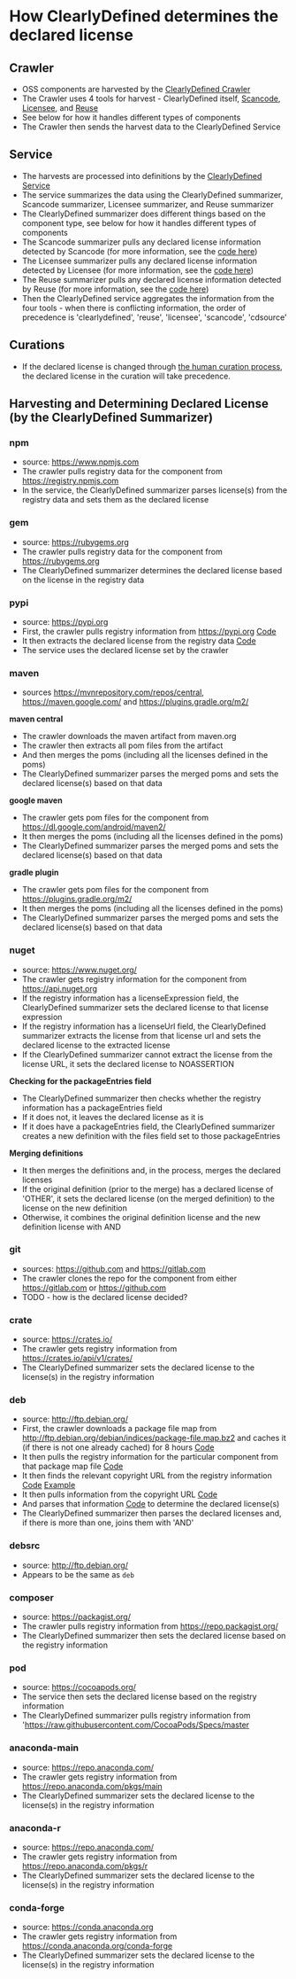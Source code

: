 # How ClearlyDefined determines the declared license

## Crawler
* OSS components are harvested by the [ClearlyDefined Crawler](https://github.com/clearlydefined/crawler)
* The Crawler uses 4 tools for harvest - ClearlyDefined itself, [Scancode](https://scancode-toolkit.readthedocs.io/en/latest/getting-started/home.html), [Licensee](https://github.com/licensee/licensee), and [Reuse](https://reuse.software/)
* See below for how it handles different types of components
* The Crawler then sends the harvest data to the ClearlyDefined Service

## Service
* The harvests are processed into definitions by the [ClearlyDefined Service](https://github.com/clearlydefined/service/tree/9e0a677a74c36c6ea276c4548b520b7c91db05ce)
* The service summarizes the data using the ClearlyDefined summarizer, Scancode summarizer, Licensee summarizer, and Reuse summarizer
* The ClearlyDefined summarizer does different things based on the component type, see below for how it handles different types of components
* The Scancode summarizer pulls any declared license information detected by Scancode (for more information, see the [code here](https://github.com/clearlydefined/service/blob/2d1e52caf5c07c3b6ef2565b5b77f1b677c82033/providers/summary/scancode.js))
* The Licensee summarizer pulls any declared license information detected by Licensee (for more information, see the [code here](https://github.com/clearlydefined/service/blob/master/providers/summary/licensee.js))
* The Reuse summarizer pulls any declared license information detected by Reuse (for more information, see the [code here](https://github.com/clearlydefined/service/blob/master/providers/summary/reuse.js))
* Then the ClearlyDefined service aggregates the information from the four tools - when there is conflicting information, the order of precedence is 'clearlydefined', 'reuse', 'licensee', 'scancode', 'cdsource'

## Curations
* If the declared license is changed through [the human curation process](https://github.com/clearlydefined/clearlydefined/blob/master/docs/curation-guidelines.md), the declared license in the curation will take precedence.

## Harvesting and Determining Declared License (by the ClearlyDefined Summarizer)

### npm
* source: https://www.npmjs.com
* The crawler pulls registry data for the component from https://registry.npmjs.com
* In the service, the ClearlyDefined summarizer parses license(s) from the registry data and sets them as the declared license

### gem
* source: https://rubygems.org
* The crawler pulls registry data for the component from https://rubygems.org
* The ClearlyDefined summarizer determines the declared license based on the license in the registry data

### pypi
* source: https://pypi.org
* First, the crawler pulls registry information from https://pypi.org [Code](https://github.com/clearlydefined/crawler/blob/f461b2358fbde130bcc5d183de01a4212c4cd66d/providers/fetch/pypiFetch.js#L42)
* It then extracts the declared license from the registry data [Code](https://github.com/clearlydefined/crawler/blob/f461b2358fbde130bcc5d183de01a4212c4cd66d/providers/fetch/pypiFetch.js#L71)
* The service uses the declared license set by the crawler

### maven
* sources https://mvnrepository.com/repos/central, https://maven.google.com/ and https://plugins.gradle.org/m2/

**maven central**

* The crawler downloads the maven artifact from maven.org
* The crawler then extracts all pom files from the artifact
* And then merges the poms (including all the licenses defined in the poms)
* The ClearlyDefined summarizer parses the merged poms and sets the declared license(s) based on that data

**google maven**

* The crawler gets pom files for the component from https://dl.google.com/android/maven2/
* It then merges the poms (including all the licenses defined in the poms)
* The ClearlyDefined summarizer parses the merged poms and sets the declared license(s) based on that data

**gradle plugin**

* The crawler gets pom files for the component from https://plugins.gradle.org/m2/
* It then merges the poms (including all the licenses defined in the poms)
* The ClearlyDefined summarizer parses the merged poms and sets the declared license(s) based on that data

### nuget
* source: https://www.nuget.org/
* The crawler gets registry information for the component from https://api.nuget.org
* If the registry information has a licenseExpression field, the ClearlyDefined summarizer sets the declared license to that license expression
* If the registry information has a licenseUrl field, the ClearlyDefined summarizer extracts the license from that license url and sets the declared license to the extracted license
* If the ClearlyDefined summarizer cannot extract the license from the license URL, it sets the declared license to NOASSERTION

**Checking for the packageEntries field**

* The ClearlyDefined summarizer then checks whether the registry information has a packageEntries field
* If it does not, it leaves the declared license as it is
* If it does have a packageEntries field, the ClearlyDefined summarizer creates a new definition with the files field set to those packageEntries

**Merging definitions**

* It then merges the definitions and, in the process, merges the declared licenses
* If the original definition (prior to the merge) has a declared license of 'OTHER', it sets the declared license (on the merged definition) to the license on the new definition 
* Otherwise, it combines the original definition license and the new definition license with AND

### git
* sources: https://github.com and https://gitlab.com
* The crawler clones the repo for the component from either https://gitlab.com or https://github.com
* TODO - how is the declared license decided?

### crate
* source: https://crates.io/
* The crawler gets registry information from https://crates.io/api/v1/crates/
* The ClearlyDefined summarizer sets the declared license to the license(s) in the registry information

### deb
* source: http://ftp.debian.org/
* First, the crawler downloads a package file map from http://ftp.debian.org/debian/indices/package-file.map.bz2 and caches it (if there is not one already cached) for 8 hours [Code](https://github.com/clearlydefined/crawler/blob/f461b2358fbde130bcc5d183de01a4212c4cd66d/providers/fetch/debianFetch.js#L87)
* It then pulls the registry information for the particular component from that package map file [Code](https://github.com/clearlydefined/crawler/blob/f461b2358fbde130bcc5d183de01a4212c4cd66d/providers/fetch/debianFetch.js#L114)
* It then finds the relevant copyright URL from the registry information [Code](https://github.com/clearlydefined/crawler/blob/f461b2358fbde130bcc5d183de01a4212c4cd66d/providers/fetch/debianFetch.js#L295) [Example](https://metadata.ftp-master.debian.org/changelogs/main/0/0ad-data/0ad-data_0.0.17-1_copyright)
* It then pulls information from the copyright URL [Code](https://github.com/clearlydefined/crawler/blob/f461b2358fbde130bcc5d183de01a4212c4cd66d/providers/fetch/debianFetch.js#L306)
* And parses that information [Code](https://github.com/clearlydefined/crawler/blob/f461b2358fbde130bcc5d183de01a4212c4cd66d/providers/fetch/debianFetch.js#L320) to determine the declared license(s)
* The ClearlyDefined summarizer then parses the declared licenses and, if there is more than one, joins them with 'AND'

### debsrc
* source: http://ftp.debian.org/
* Appears to be the same as `deb`

### composer
* source: https://packagist.org/
* The crawler pulls registry information from https://repo.packagist.org/
* The ClearlyDefined summarizer then sets the declared license based on the registry information

### pod
* source: https://cocoapods.org/
* The service then sets the declared license based on the registry information
* The ClearlyDefined summarizer pulls registry information from 'https://raw.githubusercontent.com/CocoaPods/Specs/master

### anaconda-main
* source: https://repo.anaconda.com/
* The crawler gets registry information from https://repo.anaconda.com/pkgs/main
* The ClearlyDefined summarizer sets the declared license to the license(s) in the registry information

### anaconda-r
* source: https://repo.anaconda.com/
* The crawler gets registry information from https://repo.anaconda.com/pkgs/r
* The ClearlyDefined summarizer sets the declared license to the license(s) in the registry information

### conda-forge
* source: https://conda.anaconda.org
* The crawler gets registry information from https://conda.anaconda.org/conda-forge
* The ClearlyDefined summarizer sets the declared license to the license(s) in the registry information
